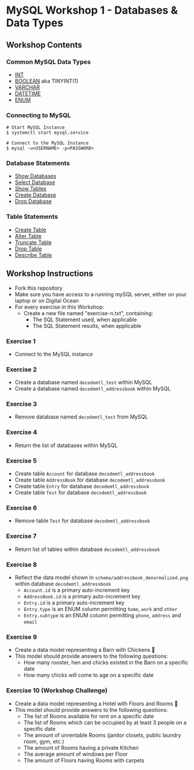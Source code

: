 # MySQL Workshop 1 - Databases & Data Types

## Workshop Contents


### Common MySQL Data Types

* [INT](https://dev.mysql.com/doc/refman/5.7/en/integer-types.html)
* [BOOLEAN](https://dev.mysql.com/doc/refman/5.7/en/numeric-type-overview.html) aka TINYINT(1)
* [VARCHAR](https://dev.mysql.com/doc/refman/5.7/en/char.html)
* [DATETIME](https://dev.mysql.com/doc/refman/5.7/en/datetime.html)
* [ENUM](https://dev.mysql.com/doc/refman/5.7/en/enum.html)


### Connecting to MySQL

```
# Start MySQL Instance
$ systemctl start mysql.service

# Connect to the MySQL Instance
$ mysql -u<USERNAME> -p<PASSWORD>
```

### Database Statements

* [Show Databases](https://dev.mysql.com/doc/refman/5.7/en/show-databases.html)
* [Select Database](https://dev.mysql.com/doc/refman/5.7/en/use.html)
* [Show Tables](https://dev.mysql.com/doc/refman/5.7/en/show-tables.html)
* [Create Database](http://dev.mysql.com/doc/refman/5.7/en/create-database.html)
* [Drop Database](http://dev.mysql.com/doc/refman/5.7/en/drop-database.html)

### Table Statements

* [Create Table](http://dev.mysql.com/doc/refman/5.7/en/create-table.html)
* [Alter Table](http://dev.mysql.com/doc/refman/5.7/en/alter-table.html)
* [Truncate Table](http://dev.mysql.com/doc/refman/5.7/en/truncate-table.html)
* [Drop Table](http://dev.mysql.com/doc/refman/5.7/en/drop-table.html)
* [Describe Table](https://dev.mysql.com/doc/refman/5.7/en/show-columns.html)

## Workshop Instructions

* Fork this repository
* Make sure you have access to a running mySQL server, either on your laptop or on Digital Ocean
* For every exercise in this Workshop:
  * Create a new file named "exercise-n.txt", containing:
    * The SQL Statement used, when applicable
    * The SQL Statement results, when applicable

### Exercise 1
* Connect to the MySQL instance 

### Exercise 2
* Create a database named ```decodemtl_test``` within MySQL
* Create a database named ```decodemtl_addressbook``` within MySQL

### Exercise 3
* Remove database named ```decodemtl_test``` from MySQL

### Exercise 4
* Return the list of databases within MySQL

### Exercise 5
* Create table ```Account``` for database ```decodemtl_addressbook```
* Create table ```AddressBook``` for database ```decodemtl_addressbook```
* Create table ```Entry``` for database ```decodemtl_addressbook```
* Create table ```Test``` for database ```decodemtl_addressbook```

### Exercise 6
* Remove table ```Test``` for database ```decodemtl_addressbook```

### Exercise 7
* Return list of tables within database ```decodemtl_addressbook```

### Exercise 8
* Reflect the data model shown in ```schema/addressbook_denormalized.png``` within database ```decodemtl_addressbook```
  * ```Account.id``` is a primary auto-increment key
  * ```AddressBook.id``` is a primary auto-increment key
  * ```Entry.id``` is a primary auto-increment key
  * ```Entry.type``` is an ENUM column permitting ```home```, ```work``` and ```other```
  * ```Entry.subtype``` is an ENUM column permitting ```phone```, ```address``` and ```email```

### Exercise 9

* Create a data model representing a Barn with Chickens :hatching_chick:
* This model should provide answers to the following questions:
  * How many rooster, hen and chicks existed in the Barn on a specific date
  * How many chicks will come to age on a specific date

### Exercise 10 (Workshop Challenge)

* Create a data model representing a Hotel with Floors and Rooms :hotel:
* This model should provide answers to the following questions:
  * The list of Rooms available for rent on a specific date
  * The list of Rooms which can be occupied by at least 3 people on a specific date
  * The amount of unrentable Rooms (janitor closets, public laundry room, gym, etc.)
  * The amount of Rooms having a private Kitchen
  * The average amount of windows per Floor
  * The amount of Floors having Rooms with carpets
